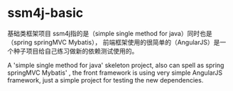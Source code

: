 # ssm4j-basic

基础类框架项目 ssm4j指的是（simple single method for java）同时也是（spring springMVC Mybatis），
前端框架使用的很简单的（AngularJS）是一个种子项目给自己练习做新的依赖测试使用的。

A 'simple single method for java' skeleton project, also can spell as spring springMVC Mybatis' ,
the front framework is using very simple AngularJS framework, just a simple project for testing the
new dependencies.
